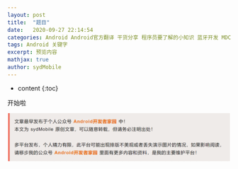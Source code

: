 ```yaml
---
layout: post
title:  "题目"
date:   2020-09-27 22:14:54
categories: Android Android官方翻译 干货分享 程序员要了解的小知识 蓝牙开发 MDC
tags: Android 关键字
excerpt: 预览内容
mathjax: true
author: sydMobile
---
```

* content
{:toc}












开始啦

![f](https://github.com/sydmobile/sydmobile.github.io/blob/master/pic/%E5%A4%B4%E5%9B%BE%E7%89%87%E4%B8%A2%E5%A4%B1.png?raw=true)

